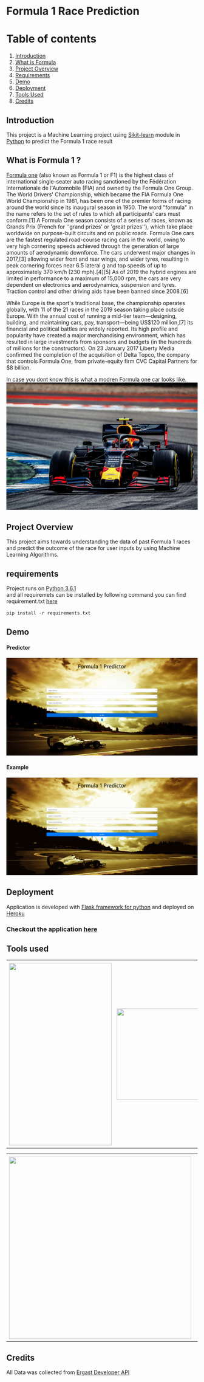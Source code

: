 # Formula 1 Race Prediction


# Table of contents
1. [Introduction](#introduction)
2. [What is Formula ](#Dash)
3. [Project Overview](#Overview)
4. [Requirements](#req)
5. [Demo](#Demo)
6. [Deployment](#deployment)
7. [Tools Used](#tools)
8. [Credits](#credits)



## Introduction <a name="introduction"></a>
 This project is a Machine Learning project using [Sikit-learn]('https://scikit-learn.org/stable/index.html' "Sikit-Learn Documentation") module in [Python]('https://www.python.org/downloads/release/python-361/ "Download Python 3.6.1") to predict the Formula 1 race result   



## What is Formula 1 ? <a name="Dash"></a>
[Formula one]('https://www.formula1.com/') (also known as Formula 1 or F1) is the highest class of international single-seater auto racing sanctioned by the Fédération Internationale de l'Automobile (FIA) and owned by the Formula One Group. The World Drivers' Championship, which became the FIA Formula One World Championship in 1981, has been one of the premier forms of racing around the world since its inaugural season in 1950. The word "formula" in the name refers to the set of rules to which all participants' cars must conform.[1] A Formula One season consists of a series of races, known as Grands Prix (French for ''grand prizes' or 'great prizes''), which take place worldwide on purpose-built circuits and on public roads.
Formula One cars are the fastest regulated road-course racing cars in the world, owing to very high cornering speeds achieved through the generation of large amounts of aerodynamic downforce. The cars underwent major changes in 2017,[3] allowing wider front and rear wings, and wider tyres, resulting in peak cornering forces near 6.5 lateral g and top speeds of up to approximately 370 km/h (230 mph).[4][5] As of 2019 the hybrid engines are limited in performance to a maximum of 15,000 rpm, the cars are very dependent on electronics and aerodynamics, suspension and tyres. Traction control and other driving aids have been banned since 2008.[6]

While Europe is the sport's traditional base, the championship operates globally, with 11 of the 21 races in the 2019 season taking place outside Europe. With the annual cost of running a mid-tier team—designing, building, and maintaining cars, pay, transport—being US$120 million,[7] its financial and political battles are widely reported. Its high profile and popularity have created a major merchandising environment, which has resulted in large investments from sponsors and budgets (in the hundreds of millions for the constructors). On 23 January 2017 Liberty Media confirmed the completion of the acquisition of Delta Topco, the company that controls Formula One, from private-equity firm CVC Capital Partners for $8 billion.

In case you dont know this is what a modren Formula one car looks like.
![RB](images/redbull.jpg)

## Project Overview<a name  = "Overview"></a>

This project aims towards understanding the data of past Formula 1 races and predict the outcome of the race for user inputs by using Machine Learning Algorithms.
 


## requirements<a name  = "req"></a>
Project runs on [Python 3.6.1](https://www.python.org/downloads/release/python-361/ "Download Python 3.6.1")  
and all requiremets can be installed by following command you can find requirement.txt [here](https://github.com/SampathHN/Formula-1-Prediction/blob/master/requirements.txt "requirements.txt")
```python
pip install -r requirements.txt
```

## Demo<a name  = "Demo"></a>
#### Predictor

![site](images/site.jpg)

#### Example

![Demo](images/demo.gif)



## Deployment<a name  = "deployment"></a>

Application is developed with [Flask framework for python](''https://flask.palletsprojects.com/en/1.1.x/ "Flask Documentation") and deployed on [Heroku]('https://dashboard.heroku.com/' "Heroku")


### Checkout the application [here]("https://f1predictor.herokuapp.com/predict" "f1predictor")



## Tools used <a name="tools"></a>


<table>
  <tr>
    <td></td>
     <td></td>
     <td></td>
  </tr>
  <tr>
    <td><img src="https://external-content.duckduckgo.com/iu/?u=https%3A%2F%2Ftse2.mm.bing.net%2Fth%3Fid%3DOIP.7xn0jx3Lh46WEZYJxDKSKAHaCp%26pid%3DApi&f=1" width=270 height=480></td>
    <td><img src="https://upload.wikimedia.org/wikipedia/commons/thumb/e/ed/Pandas_logo.svg/1920px-Pandas_logo.svg.png" width=270 height=240></td>
    
  </tr>
 </table>

 
<table>
  <tr>
    <td></td>
     <td></td>
     <td></td>
  </tr>
  <tr>
    <td><img src="https://external-content.duckduckgo.com/iu/?u=https%3A%2F%2Ftse1.mm.bing.net%2Fth%3Fid%3DOIP.OBF_Vq_-N8HcMOPTzBnJ9AHaCy%26pid%3DApi&f=1" width=480 height=480></td>
    
  </tr>
 </table>


 ## Credits  
 All Data was collected from [Ergast Developer API](https://ergast.com/mrd/ "ergast.com")  

